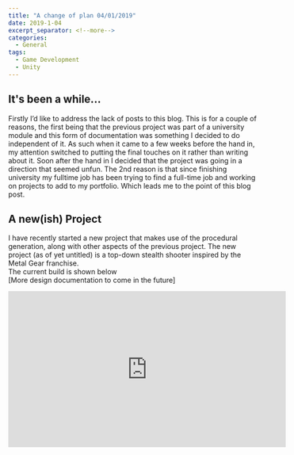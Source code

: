 ```yaml
---
title: "A change of plan 04/01/2019"
date: 2019-1-04
excerpt_separator: <!--more-->
categories:
  - General
tags:
  - Game Development
  - Unity
---
```


<!--more-->
## It's been a while...  
Firstly I’d like to address the lack of posts to this blog. This is for a couple of reasons, the first being that the previous project was part of a university module and this form of documentation was something I decided to do independent of it. As such when it came to a few weeks before the hand in, my attention switched to putting the final touches on it rather than writing about it. Soon after the hand in I decided that the project was going in a direction that seemed unfun. The 2nd reason is that since finishing university my fulltime job has been trying to find a full-time job and working on projects to add to my portfolio. Which leads me to the point of this blog post.

## A new(ish) Project  
I have recently started a new project that makes use of the procedural generation, along with other aspects of the previous project. The new project (as of yet untitled) is a top-down stealth shooter inspired by the Metal Gear franchise.  
The current build is shown below  
[More design documentation to come in the future]  


<html>
<iframe width="560" height="315" src="https://www.youtube.com/embed/hbyTcyHUNsk" frameborder="0" allow="accelerometer; autoplay; encrypted-media; gyroscope; picture-in-picture" allowfullscreen></iframe>
</html>
